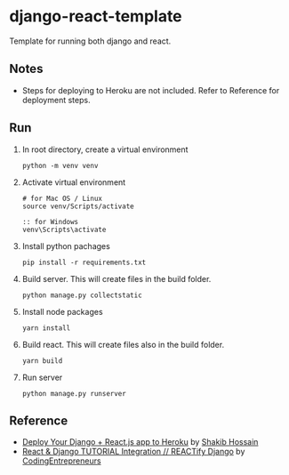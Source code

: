 # django-react-template
Template for running both django and react.

## Notes
- Steps for deploying to Heroku are not included. Refer to Reference for deployment steps.

## Run
1) In root directory, create a virtual environment
    ```
    python -m venv venv
    ```
2) Activate virtual environment
    ```
    # for Mac OS / Linux
    source venv/Scripts/activate

    :: for Windows
    venv\Scripts\activate
    ```
3) Install python pachages
    ```
    pip install -r requirements.txt
    ```
4) Build server. This will create files in the build folder.
    ```
    python manage.py collectstatic
    ```
5) Install node packages
    ```
    yarn install
    ```
6) Build react. This will create files also in the build folder.
    ```
    yarn build
    ```
7) Run server
    ```
    python manage.py runserver
    ```

## Reference
- [Deploy Your Django + React.js app to Heroku](https://dev.to/shakib609/deploy-your-django-react-js-app-to-heroku-2bck) by [
Shakib Hossain](https://dev.to/shakib609)
- [React & Django TUTORIAL Integration // REACTify Django](https://www.youtube.com/watch?v=AHhQRHE8IR8) by [CodingEntrepreneurs](https://www.youtube.com/channel/UCWEHue8kksIaktO8KTTN_zg)
